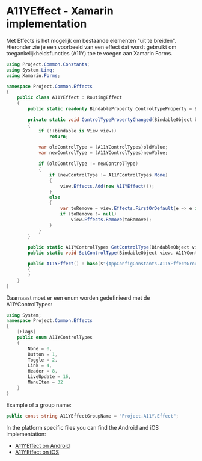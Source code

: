 # A11YEffect - Xamarin implementation

Met Effects is het mogelijk om bestaande elementen "uit te breiden". Hieronder zie je een voorbeeld van een effect dat wordt gebruikt om toegankelijkheidsfuncties (A11Y) toe te voegen aan Xamarin Forms.

```csharp
using Project.Common.Constants;
using System.Linq;
using Xamarin.Forms;

namespace Project.Common.Effects
{
    public class A11YEffect : RoutingEffect
    {
        public static readonly BindableProperty ControlTypeProperty = BindableProperty.CreateAttached("ControlType", typeof(A11YControlTypes), typeof(A11YEffect), A11YControlTypes.None, propertyChanged: ControlTypePropertyChanged);

        private static void ControlTypePropertyChanged(BindableObject bindable, object oldValue, object newValue)
        {
            if (!(bindable is View view))
                return;

            var oldControlType = (A11YControlTypes)oldValue;
            var newControlType = (A11YControlTypes)newValue;

            if (oldControlType != newControlType)
            {
                if (newControlType != A11YControlTypes.None)
                {
                    view.Effects.Add(new A11YEffect());
                }
                else
                {
                    var toRemove = view.Effects.FirstOrDefault(e => e is A11YEffect && GetControlType(view) == oldControlType);
                    if (toRemove != null)
                        view.Effects.Remove(toRemove);
                }
            }
        }

        public static A11YControlTypes GetControlType(BindableObject view) => (A11YControlTypes)view?.GetValue(ControlTypeProperty);
        public static void SetControlType(BindableObject view, A11YControlTypes value) => view?.SetValue(ControlTypeProperty, value);

        public A11YEffect() : base($"{AppConfigConstants.A11YEffectGroupName}.{nameof(A11YEffect)}")
        {
        }
    }
}
```

Daarnaast moet er een enum worden gedefinieerd met de A11YControlTypes:

```csharp
using System;
namespace Project.Common.Effects
{
    [Flags]
    public enum A11YControlTypes
    {
        None = 0,
        Button = 1,
        Toggle = 2,
        Link = 4,
        Header = 8,
        LiveUpdate = 16,
        MenuItem = 32
    }
}
```

Example of a group name:

```csharp
public const string A11YEffectGroupName = "Project.A11Y.Effect";
```

In the platform specific files you can find the Android and iOS implementation:

* [A11YEffect on Android](./A11YEffect_Android.md)
* [A11YEffect on iOS](./A11YEffect_iOS.md)
